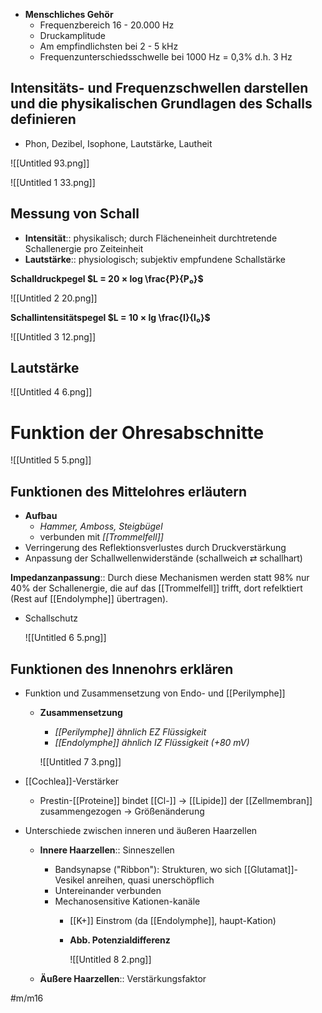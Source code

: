 - **Menschliches Gehör**
    - Frequenzbereich 16 - 20.000 Hz
    - Druckamplitude
    - Am empfindlichsten bei 2 - 5 kHz
    - Frequenzunterschiedsschwelle bei 1000 Hz = 0,3% d.h. 3 Hz

## Intensitäts- und Frequenzschwellen darstellen und die physikalischen Grundlagen des Schalls definieren

- Phon, Dezibel, Isophone, Lautstärke, Lautheit

![[Untitled 93.png]]

![[Untitled 1 33.png]]

## Messung von Schall

- **Intensität**:: physikalisch; durch Flächeneinheit durchtretende Schallenergie pro Zeiteinheit
- **Lautstärke**:: physiologisch; subjektiv empfundene Schallstärke

**Schalldruckpegel $L = 20 × log \frac{P}{P₀}$**

![[Untitled 2 20.png]]

**Schallintensitätspegel $L = 10 × lg \frac{I}{I₀}$**

![[Untitled 3 12.png]]

## Lautstärke

![[Untitled 4 6.png]]

# Funktion der Ohresabschnitte

![[Untitled 5 5.png]]

## Funktionen des Mittelohres erläutern

- **Aufbau**
    - *Hammer, Amboss, Steigbügel*
    - verbunden mit *[[Trommelfell]]*
- Verringerung des Reflektionsverlustes durch Druckverstärkung
- Anpassung der Schallwellenwiderstände (schallweich ⇄ schallhart)

**Impedanzanpassung**:: Durch diese Mechanismen werden statt 98% nur 40% der Schallenergie, die auf das [[Trommelfell]] trifft, dort refelktiert (Rest auf [[Endolymphe]] übertragen).

- Schallschutz

    ![[Untitled 6 5.png]]

## Funktionen des Innenohrs erklären

- Funktion und Zusammensetzung von Endo- und [[Perilymphe]]
    - **Zusammensetzung**
        - *[[Perilymphe]] ähnlich EZ Flüssigkeit*
        - *[[Endolymphe]] ähnlich IZ Flüssigkeit (+80 mV)*

        ![[Untitled 7 3.png]]

- [[Cochlea]]-Verstärker
    - Prestin-[[Proteine]] bindet [[Cl-]] → [[Lipide]] der [[Zellmembran]] zusammengezogen → Größenänderung
- Unterschiede zwischen inneren und äußeren Haarzellen
    - **Innere Haarzellen**:: Sinneszellen
        - Bandsynapse ("Ribbon"): Strukturen, wo sich [[Glutamat]]-Vesikel anreihen, quasi unerschöpflich
        - Untereinander verbunden
        - Mechanosensitive Kationen-kanäle
            - [[K+]] Einstrom (da [[Endolymphe]], haupt-Kation)
            - **Abb. Potenzialdifferenz**

                ![[Untitled 8 2.png]]

    - **Äußere Haarzellen**:: Verstärkungsfaktor

#m/m16